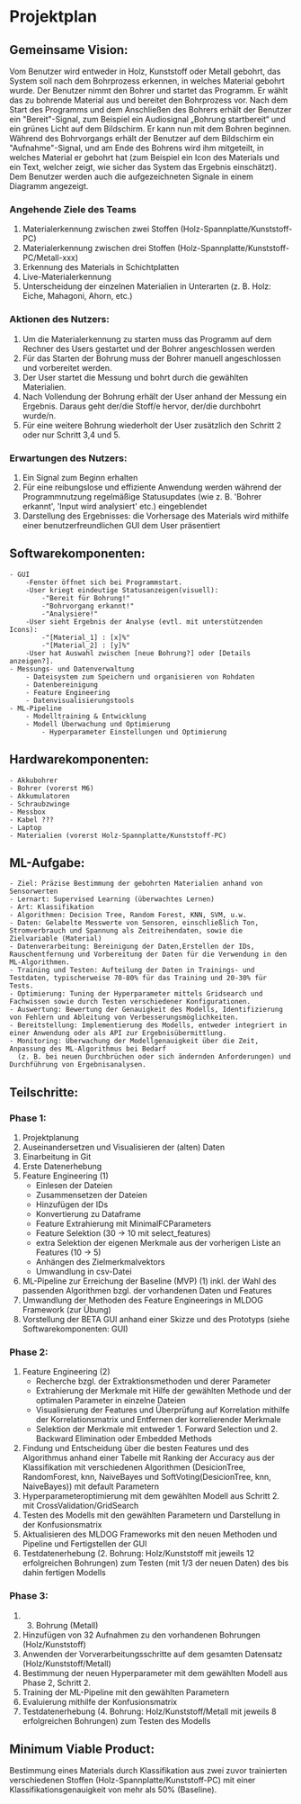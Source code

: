 # Projektplan

## Gemeinsame Vision:
Vom Benutzer wird entweder in Holz, Kunststoff oder Metall gebohrt, das System soll nach dem Bohrprozess erkennen, in welches Material gebohrt wurde. Der Benutzer nimmt den Bohrer und startet das Programm. Er wählt das zu bohrende Material aus und bereitet den Bohrprozess vor. Nach dem Start des Programms und dem Anschließen des Bohrers erhält der Benutzer ein "Bereit"-Signal, zum Beispiel ein Audiosignal „Bohrung startbereit“ und ein grünes Licht auf dem Bildschirm. Er kann nun mit dem Bohren beginnen. Während des Bohrvorgangs erhält der Benutzer auf dem Bildschirm ein "Aufnahme"-Signal, und am Ende des Bohrens wird ihm mitgeteilt, in welches Material er gebohrt hat (zum Beispiel ein Icon des Materials und ein Text, welcher zeigt, wie sicher das System das Ergebnis einschätzt). Dem Benutzer werden auch die aufgezeichneten Signale in einem Diagramm angezeigt. 

### Angehende Ziele des Teams
1. Materialerkennung zwischen zwei Stoffen (Holz-Spannplatte/Kunststoff-PC)
2. Materialerkennung zwischen drei Stoffen (Holz-Spannplatte/Kunststoff-PC/Metall-xxx)
3. Erkennung des Materials in Schichtplatten
4. Live-Materialerkennung
5. Unterscheidung der einzelnen Materialien in Unterarten (z. B. Holz: Eiche, Mahagoni, Ahorn, etc.)

### Aktionen des Nutzers:
1. Um die Materialerkennung zu starten muss das Programm auf dem Rechner des Users gestartet und der Bohrer angeschlossen werden
2. Für das Starten der Bohrung muss der Bohrer manuell angeschlossen und vorbereitet werden.
3. Der User startet die Messung und bohrt durch die gewählten Materialien. 
4. Nach Vollendung der Bohrung erhält der User anhand der Messung ein Ergebnis. Daraus geht der/die Stoff/e hervor, der/die durchbohrt wurde/n.
5. Für eine weitere Bohrung wiederholt der User zusätzlich den Schritt 2 oder nur Schritt 3,4 und 5.
### Erwartungen des Nutzers:
1. Ein Signal zum Beginn erhalten
2. Für eine reibungslose und effiziente Anwendung werden während der Programmnutzung regelmäßige Statusupdates (wie z. B. 'Bohrer erkannt', 'Input wird analysiert' etc.) eingeblendet
3. Darstellung des Ergebnisses: die Vorhersage des Materials wird mithilfe einer benutzerfreundlichen  GUI dem User präsentiert 
## Softwarekomponenten:
    - GUI 
        -Fenster öffnet sich bei Programmstart.
        -User kriegt eindeutige Statusanzeigen(visuell):
            -"Bereit für Bohrung!"
            -"Bohrvorgang erkannt!"
            -"Analysiere!"
        -User sieht Ergebnis der Analyse (evtl. mit unterstützenden Icons):
            -"[Material_1] : [x]%"
            -"[Material_2] : [y]%"
        -User hat Auswahl zwischen [neue Bohrung?] oder [Details anzeigen?].
    - Messungs- und Datenverwaltung
        - Dateisystem zum Speichern und organisieren von Rohdaten
        - Datenbereinigung
        - Feature Engineering
        - Datenvisualisierungstools
    - ML-Pipeline
        - Modelltraining & Entwicklung
        - Modell Überwachung und Optimierung
            - Hyperparameter Einstellungen und Optimierung
## Hardwarekomponenten:
    - Akkubohrer
    - Bohrer (vorerst M6)
    - Akkumulatoren
    - Schraubzwinge
    - Messbox
    - Kabel ???
    - Laptop
    - Materialien (vorerst Holz-Spannplatte/Kunststoff-PC)
## ML-Aufgabe:
    - Ziel: Präzise Bestimmung der gebohrten Materialien anhand von Sensorwerten
    - Lernart: Supervised Learning (überwachtes Lernen)
    - Art: Klassifikation
    - Algorithmen: Decision Tree, Random Forest, KNN, SVM, u.w.
    - Daten: Gelabelte Messwerte von Sensoren, einschließlich Ton, Stromverbrauch und Spannung als Zeitreihendaten, sowie die Zielvariable (Material)
    - Datenverarbeitung: Bereinigung der Daten,Erstellen der IDs, Rauschentfernung und Vorbereitung der Daten für die Verwendung in den ML-Algorithmen.
    - Training und Testen: Aufteilung der Daten in Trainings- und Testdaten, typischerweise 70-80% für das Training und 20-30% für Tests.
    - Optimierung: Tuning der Hyperparameter mittels Gridsearch und Fachwissen sowie durch Testen verschiedener Konfigurationen.
    - Auswertung: Bewertung der Genauigkeit des Modells, Identifizierung von Fehlern und Ableitung von Verbesserungsmöglichkeiten.
    - Bereitstellung: Implementierung des Modells, entweder integriert in einer Anwendung oder als API zur Ergebnisübermittlung.
    - Monitoring: Überwachung der Modellgenauigkeit über die Zeit, Anpassung des ML-Algorithmus bei Bedarf 
      (z. B. bei neuen Durchbrüchen oder sich ändernden Anforderungen) und Durchführung von Ergebnisanalysen.
## Teilschritte:
### Phase 1:
1. Projektplanung
2. Auseinandersetzen und Visualisieren der (alten) Daten
3. Einarbeitung in Git
4. Erste Datenerhebung
5. Feature Engineering (1) 
    * Einlesen der Dateien
    * Zusammensetzen der Dateien
    * Hinzufügen der IDs
    * Konvertierung zu Dataframe
    * Feature Extrahierung mit MinimalFCParameters
    * Feature Selektion (30 -> 10 mit select_features)
    * extra Selektion der eigenen Merkmale aus der vorherigen Liste an Features (10 -> 5)
    * Anhängen des Zielmerkmalvektors
    * Umwandlung in csv-Datei
6. ML-Pipeline zur Erreichung der Baseline (MVP) (1) inkl. der Wahl des passenden Algorithmen bzgl. der vorhandenen Daten und Features
7. Umwandlung der Methoden des Feature Engineerings in MLDOG Framework (zur Übung)
8. Vorstellung der BETA GUI anhand einer Skizze und des Prototyps (siehe Softwarekomponenten: GUI)
### Phase 2:
1. Feature Engineering (2) 
    * Recherche bzgl. der Extraktionsmethoden und derer Parameter
    * Extrahierung der Merkmale mit Hilfe der gewählten Methode und der optimalen Parameter in einzelne Dateien
    * Visualisierung der Features und Überprüfung auf Korrelation mithilfe der Korrelationsmatrix und Entfernen der korrelierender Merkmale
    * Selektion der Merkmale mit entweder 1. Forward Selection und 2. Backward Elimination oder Embedded Methods
2. Findung und Entscheidung über die besten Features und des Algorithmus anhand einer Tabelle mit Ranking der Accuracy aus der Klassifikation mit verschiedenen Algorithmen (DesicionTree, RandomForest, knn, NaiveBayes und SoftVoting(DesicionTree, knn, NaiveBayes)) mit default Parametern
3. Hyperparameteroptimierung mit dem gewählten Modell aus Schritt 2. mit CrossValidation/GridSearch
4. Testen des Modells mit den gewählten Parametern und Darstellung in der Konfusionsmatrix
5. Aktualisieren des MLDOG Frameworks mit den neuen Methoden und Pipeline und Fertigstellen der GUI
6. Testdatenerhebung (2. Bohrung: Holz/Kunststoff mit jeweils 12 erfolgreichen Bohrungen) zum Testen (mit 1/3 der neuen Daten) des bis dahin fertigen Modells 
### Phase 3:
1. 3. Bohrung (Metall)
2. Hinzufügen von 32 Aufnahmen zu den vorhandenen Bohrungen (Holz/Kunststoff)
3. Anwenden der Vorverarbeitungsschritte auf dem gesamten Datensatz (Holz/Kunststoff/Metall)
4. Bestimmung der neuen Hyperparameter mit dem gewählten Modell aus Phase 2, Schritt 2.
5. Training der ML-Pipeline mit den gewählten Parametern
6. Evaluierung mithilfe der Konfusionsmatrix
7. Testdatenerhebung (4. Bohrung: Holz/Kunststoff/Metall mit jeweils 8 erfolgreichen Bohrungen) zum Testen des Modells 

## Minimum Viable Product:
Bestimmung eines Materials durch Klassifikation aus zwei zuvor trainierten verschiedenen Stoffen
(Holz-Spannplatte/Kunststoff-PC) mit einer 
Klassifikationsgenauigkeit von mehr als 50% (Baseline).
